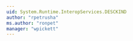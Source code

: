 ```yaml
---
uid: System.Runtime.InteropServices.DESCKIND
author: "rpetrusha"
ms.author: "ronpet"
manager: "wpickett"
---
```

